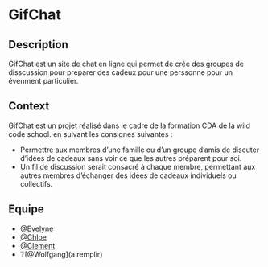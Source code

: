 # GifChat
## Description
GifChat est un site de chat en ligne qui permet de crée des groupes de disscussion pour preparer des cadeux pour une perssonne pour un évenment particulier.
## Context
GifChat est un projet réalisé dans le cadre de la formation CDA de la wild code school. en suivant les consignes suivantes :
- Permettre aux membres d’une famille ou d’un groupe d’amis de discuter d’idées de cadeaux sans voir ce que les autres préparent pour soi.
- Un fil de discussion serait consacré à chaque membre, permettant aux autres membres d’échanger des idées de cadeaux individuels ou collectifs.
## Equipe
- [@Evelyne](https://github.com/sonar888)
- [@Chloe](https://github.com/ChloeNuage)
- [@Clement](https://github.com/clement4444)
- ❔[@Wolfgang](a remplir)